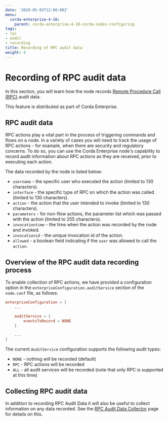 ```yaml
---
date: '2020-05-03T12:00:00Z'
menu:
  corda-enterprise-4-10:
    parent: corda-enterprise-4-10-corda-nodes-configuring
tags:
- rpc
- audit
- recording
title: Recording of RPC audit data
weight: 4
---
```


# Recording of RPC audit data

In this section, you will learn how the node records [Remote Procedure Call (RPC)](../../../../../../../en/platform/corda/4.10/enterprise/api-rpc.md) audit data.

This feature is distributed as part of Corda Enterprise.

## RPC audit data

RPC actions play a vital part in the process of triggering commands and flows on a node. In a variety of cases you will need to track the usage of RPC actions - for example, when there are security and regulatory concerns. To do so, you can use the Corda Enterprise node's capability to record audit information about RPC actions as they are received, prior to executing each action.

The data recorded by the node is listed below:

- `username` - the specific user who executed the action (limited to 130 characters).
- `interface` - the specific type of RPC on which the action was called (limited to 130 characters).
- `action` - the action that the user intended to invoke (limited to 130 characters).
- `parameters` - for non-flow actions, the parameter list which was passed with the action (limited to 255 characters).
- `invocationtime` - the time when the action was recorded by the node and invoked.
- `invocationid` - the unique invocation id of the action.
- `allowed` - a boolean field indicating if the `user` was allowed to call the `action`.

## Overview of the RPC audit data recording process

To enable collection of RPC actions, we have provided a configuration option in the `enterpriseConfiguration.auditService` section of the `node.conf` file, as follows:

```conf
enterpriseConfiguration = {
    ...

    auditService = {
        eventsToRecord = NONE
    }

    ...
}
```

The current `AuditService` configuration supports the following audit types:

- `NONE` - nothing will be recorded (default)
- `RPC` - RPC actions will be recorded
- `ALL` - all audit services will be recorded (note that only RPC is supported at this time)

## Collecting RPC audit data

In addition to recording RPC Audit Data it will also be useful to collect information on any data recorded.  See the [RPC Audit Data Collector](../../../../../../../en/platform/corda/4.10/enterprise/node/operating/monitoring-and-logging/rpc-audit-collector.md) page for details on this.
